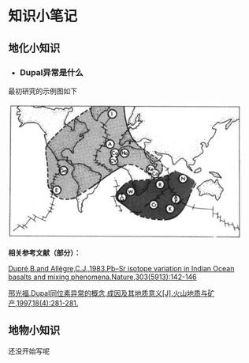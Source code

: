 # 知识小笔记

## 地化小知识

- ### Dupal异常是什么

最初研究的示例图如下

![Dupal示例图](https://github.com/TigerHall/Blog/blob/master/Dupal/Dupal1.jpg?raw=true)

**相关参考文献（部分）：**

[Dupré,B.and Allègre,C.J.,1983.Pb–Sr isotope variation in Indian Ocean basalts and mixing phenomena.Nature,303(5913):142-146](https://github.com/TigerHall/Blog/blob/master/Dupal/10.1038%40303142a0.pdf)

[邢光福.Dupal同位素异常的概念,成因及其地质意义[J].火山地质与矿产,1997,18(4):281-281.](https://github.com/TigerHall/Blog/blob/master/Dupal/10.Dupal同位素异常的概念、成因及其地质意义.pdf)

## 地物小知识

还没开始写呢

